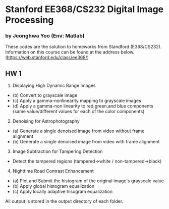 # Stanford EE368/CS232 Digital Image Processing 
### by Jeonghwa Yoo (Env: Matlab)

These codes are the solution to homeworks from Standford (E368/CS232).
Information on this course can be found at the address below.
(https://web.stanford.edu/class/ee368/)

## HW 1
1. Displaying High Dynamic Range Images
  * (b) Convert to grayscale image
  * (c) Apply a gamma-nonlinearity mapping to grayscale images
  * (d) Apply a gamma-non linearity to red,green,and blue components (same value/different values for each of the color components)

2. Denoising for Astrophotography
  * (a) Generate a single denoised image from video without frame alignment
  * (b) Generate a single denoised image from video with frame alignment

3. Image Subtraction for Tampering Detection
  * Detect the tampered regions (tampered->white / non-tampered->black)

4. Nighttime Road Contrast Enhancement
  * (a) Plot and Submit the histogram of the original image's grayscale value
  * (b) Apply global histogram equalization
  * (c) Apply locally adaptive hisogram equalization

All output is stored in the output directory of each folder.
